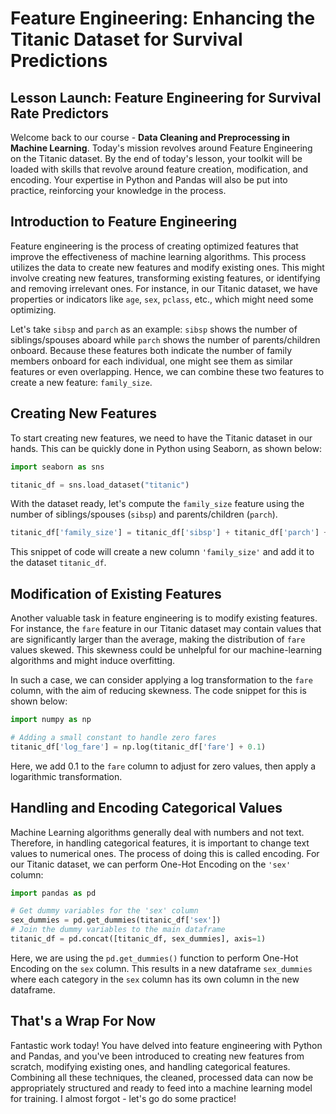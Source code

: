 # Feature Engineering: Enhancing the Titanic Dataset for Survival Predictions

## Lesson Launch: Feature Engineering for Survival Rate Predictors
Welcome back to our course - **Data Cleaning and Preprocessing in Machine Learning**. Today's mission revolves around Feature Engineering on the Titanic dataset. By the end of today's lesson, your toolkit will be loaded with skills that revolve around feature creation, modification, and encoding. Your expertise in Python and Pandas will also be put into practice, reinforcing your knowledge in the process.

## Introduction to Feature Engineering
Feature engineering is the process of creating optimized features that improve the effectiveness of machine learning algorithms. This process utilizes the data to create new features and modify existing ones. This might involve creating new features, transforming existing features, or identifying and removing irrelevant ones. For instance, in our Titanic dataset, we have properties or indicators like `age`, `sex`, `pclass`, etc., which might need some optimizing.

Let's take `sibsp` and `parch` as an example: `sibsp` shows the number of siblings/spouses aboard while `parch` shows the number of parents/children onboard. Because these features both indicate the number of family members onboard for each individual, one might see them as similar features or even overlapping. Hence, we can combine these two features to create a new feature: `family_size`.

## Creating New Features
To start creating new features, we need to have the Titanic dataset in our hands. This can be quickly done in Python using Seaborn, as shown below:

```Python
import seaborn as sns

titanic_df = sns.load_dataset("titanic")
```

With the dataset ready, let's compute the `family_size` feature using the number of siblings/spouses (`sibsp`) and parents/children (`parch`).

```Python
titanic_df['family_size'] = titanic_df['sibsp'] + titanic_df['parch'] + 1 # +1 for self
```

This snippet of code will create a new column `'family_size'` and add it to the dataset `titanic_df`.

## Modification of Existing Features
Another valuable task in feature engineering is to modify existing features. For instance, the `fare` feature in our Titanic dataset may contain values that are significantly larger than the average, making the distribution of `fare` values skewed. This skewness could be unhelpful for our machine-learning algorithms and might induce overfitting.

In such a case, we can consider applying a log transformation to the `fare` column, with the aim of reducing skewness. The code snippet for this is shown below:

```Python
import numpy as np

# Adding a small constant to handle zero fares
titanic_df['log_fare'] = np.log(titanic_df['fare'] + 0.1)
```

Here, we add 0.1 to the `fare` column to adjust for zero values, then apply a logarithmic transformation.

## Handling and Encoding Categorical Values
Machine Learning algorithms generally deal with numbers and not text. Therefore, in handling categorical features, it is important to change text values to numerical ones. The process of doing this is called encoding. For our Titanic dataset, we can perform One-Hot Encoding on the `'sex'` column:

```Python
import pandas as pd

# Get dummy variables for the 'sex' column
sex_dummies = pd.get_dummies(titanic_df['sex'])
# Join the dummy variables to the main dataframe
titanic_df = pd.concat([titanic_df, sex_dummies], axis=1)
```

Here, we are using the `pd.get_dummies()` function to perform One-Hot Encoding on the `sex` column. This results in a new dataframe `sex_dummies` where each category in the `sex` column has its own column in the new dataframe.

## That's a Wrap For Now
Fantastic work today! You have delved into feature engineering with Python and Pandas, and you've been introduced to creating new features from scratch, modifying existing ones, and handling categorical features. Combining all these techniques, the cleaned, processed data can now be appropriately structured and ready to feed into a machine learning model for training. I almost forgot - let's go do some practice!
